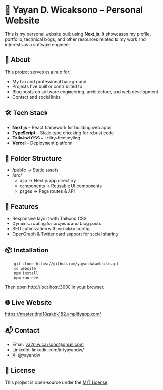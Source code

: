# 🚀 Yayan D. Wicaksono – Personal Website

This is my personal website built using **Next.js**. It showcases my profile, portfolio, technical blogs, and other resources related to my work and interests as a software engineer.

## 🧠 About

This project serves as a hub for:

- My bio and professional background
- Projects I've built or contributed to
- Blog posts on software engineering, architecture, and web development
- Contact and social links

## 🛠️ Tech Stack

- **Next.js** – React framework for building web apps
- **TypeScript** – Static type checking for robust code
- **Tailwind CSS** – Utility-first styling
- **Vercel** – Deployment platform

## 📁 Folder Structure
- /public → Static assets
- /src/
  - app → Next.js app directory 
  - components → Reusable UI components
  - pages → Page routes & API 

## 🚧 Features

- Responsive layout with Tailwind CSS
- Dynamic routing for projects and blog posts
- SEO optimization with `metadata` config
- OpenGraph & Twitter card support for social sharing

## 📦 Installation

```bash
    git clone https://github.com/yayandw/website.git
    cd website
    npm install
    npm run dev
```
Then open http://localhost:3000 in your browser.

## 🌐 Live Website
https://master.dnd18zakbk182.amplifyapp.com/

## 📬 Contact
- Email: ya2n.wicaksono@gmail.com
- LinkedIn: linkedin.com/in/yayandw/
- X: @yayandw

## 📄 License
This project is open-source under the [MIT License](https://mit-license.org/).
